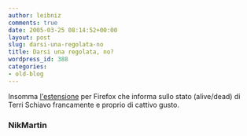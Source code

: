```yaml
---
author: leibniz
comments: true
date: 2005-03-25 08:14:52+00:00
layout: post
slug: darsi-una-regolata-no
title: Darsi una regolata, no?
wordpress_id: 388
categories:
- old-blog
---
```


Insomma [l'estensione](http://nik-martin.com/terristatus/) per Firefox che informa sullo stato (alive/dead) di Terri Schiavo francamente e proprio di cattivo gusto.




### NikMartin
